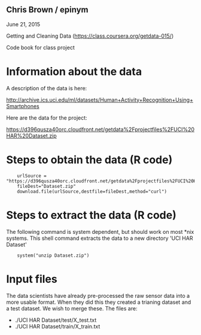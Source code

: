 ## Chris Brown / epinym
June 21, 2015

Getting and Cleaning Data (https://class.coursera.org/getdata-015/) 

Code book for class project

# Information about the data
A description of the data is here:

http://archive.ics.uci.edu/ml/datasets/Human+Activity+Recognition+Using+Smartphones 

Here are the data for the project: 

https://d396qusza40orc.cloudfront.net/getdata%2Fprojectfiles%2FUCI%20HAR%20Dataset.zip 

# Steps to obtain the data (R code)
        urlSource = "https://d396qusza40orc.cloudfront.net/getdata%2Fprojectfiles%2FUCI%20HAR%20Dataset.zip"
        fileDest="Dataset.zip"
        download.file(urlSource,destfile=fileDest,method="curl")

# Steps to extract the data (R code) 
The following command is system dependent, but should work on most *nix systems. This shell command extracts the data to a new directory 'UCI HAR Dataset'

        system("unzip Dataset.zip")

# Input files
The data scientists have already pre-processed the raw sensor data into a more usable format. When they did this they created a trianing dataset and a test dataset. We wish to merge these. The files are:

* ./UCI HAR Dataset/test/X_test.txt
* ./UCI HAR Dataset/train/X_train.txt






